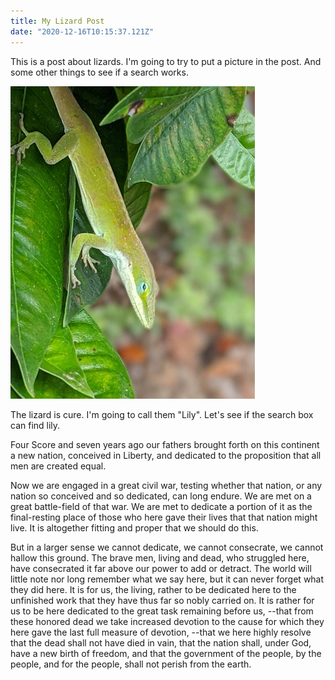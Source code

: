```yaml
---
title: My Lizard Post
date: "2020-12-16T10:15:37.121Z"
---
```


This is a post about lizards. I'm going to try to put a picture
in the post. And some other things to see if a search works.

![Lizard Picture](./lizzy.jpg)

The lizard is cure. I'm going to call them "Lily". Let's
see if the search box can find lily.


  Four Score and seven years ago our fathers brought forth on
this continent a new nation, conceived in Liberty, and dedicated
to the proposition that all men are created equal.

  Now we are engaged in a great civil war, testing whether that
nation, or any nation so conceived and so dedicated, can long endure.
We are met on a great battle-field of that war. We are met to dedicate
a portion of it as the final-resting place of those who here gave
their lives that that nation might live. It is altogether fitting
and proper that we should do this.

  But in a larger sense we cannot dedicate, we cannot consecrate, we
cannot hallow this ground. The brave men, living and dead, who
struggled here, have consecrated it far above our power to add or
detract. The world will little note nor long remember what we say
here, but it can never forget what they did here. It is for us, the
living, rather to be dedicated here to the unfinished work that they
have thus far so nobly carried on. It is rather for us to be here
dedicated to the great task remaining before us, --that from these
honored dead we take increased devotion to the cause for which they
here gave the last full measure of devotion, --that we here highly
resolve that the dead shall not have died in vain, that the nation
shall, under God, have a new birth of freedom, and that the
government of the people, by the people, and for the people, shall
not perish from the earth.


